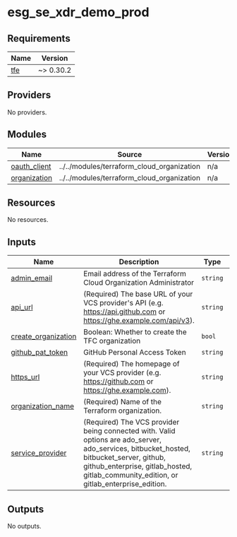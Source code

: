 # esg_se_xdr_demo_prod

<!-- BEGINNING OF PRE-COMMIT-TERRAFORM DOCS HOOK -->
## Requirements

| Name | Version |
|------|---------|
| <a name="requirement_tfe"></a> [tfe](#requirement\_tfe) | ~> 0.30.2 |

## Providers

No providers.

## Modules

| Name | Source | Version |
|------|--------|---------|
| <a name="module_oauth_client"></a> [oauth\_client](#module\_oauth\_client) | ../../modules/terraform_cloud_organization | n/a |
| <a name="module_organization"></a> [organization](#module\_organization) | ../../modules/terraform_cloud_organization | n/a |

## Resources

No resources.

## Inputs

| Name | Description | Type | Default | Required |
|------|-------------|------|---------|:--------:|
| <a name="input_admin_email"></a> [admin\_email](#input\_admin\_email) | Email address of the Terraform Cloud Organization Administrator | `string` | `"publiccloud@sophos.com"` | no |
| <a name="input_api_url"></a> [api\_url](#input\_api\_url) | (Required) The base URL of your VCS provider's API (e.g. https://api.github.com or https://ghe.example.com/api/v3). | `string` | `"https://api.github.com"` | no |
| <a name="input_create_organization"></a> [create\_organization](#input\_create\_organization) | Boolean: Whether to create the TFC organization | `bool` | `true` | no |
| <a name="input_github_pat_token"></a> [github\_pat\_token](#input\_github\_pat\_token) | GitHub Personal Access Token | `string` | n/a | yes |
| <a name="input_https_url"></a> [https\_url](#input\_https\_url) | (Required) The homepage of your VCS provider (e.g. https://github.com or https://ghe.example.com). | `string` | `"https://github.com"` | no |
| <a name="input_organization_name"></a> [organization\_name](#input\_organization\_name) | (Required) Name of the Terraform organization. | `string` | n/a | yes |
| <a name="input_service_provider"></a> [service\_provider](#input\_service\_provider) | (Required) The VCS provider being connected with. Valid options are ado\_server, ado\_services, bitbucket\_hosted, bitbucket\_server, github, github\_enterprise, gitlab\_hosted, gitlab\_community\_edition, or gitlab\_enterprise\_edition. | `string` | `"github"` | no |

## Outputs

No outputs.
<!-- END OF PRE-COMMIT-TERRAFORM DOCS HOOK -->
